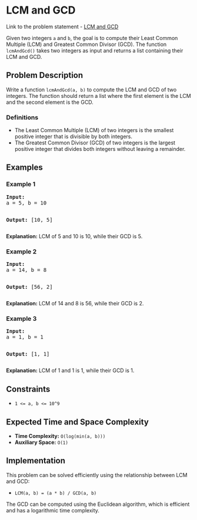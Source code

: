 <h1>LCM and GCD</h1>

<p> Link to the problem statement - <a href="https://www.geeksforgeeks.org/problems/lcm-and-gcd4516/1">LCM and GCD</a></p>

<p>Given two integers <code>a</code> and <code>b</code>, the goal is to compute their Least Common Multiple (LCM) and Greatest Common Divisor (GCD). The function <code>lcmAndGcd()</code> takes two integers as input and returns a list containing their LCM and GCD.</p>

<h2>Problem Description</h2>
<p>
    Write a function <code>lcmAndGcd(a, b)</code> to compute the LCM and GCD of two integers. The function should return a list where the first element is the LCM and the second element is the GCD.
</p>

<h3>Definitions</h3>
<ul>
    <li>The Least Common Multiple (LCM) of two integers is the smallest positive integer that is divisible by both integers.</li>
    <li>The Greatest Common Divisor (GCD) of two integers is the largest positive integer that divides both integers without leaving a remainder.</li>
</ul>

<h2>Examples</h2>

<h3>Example 1</h3>
<pre>
<strong>Input:</strong>
a = 5, b = 10

<strong>Output:</strong>
[10, 5]
</pre>
<p><strong>Explanation:</strong> LCM of 5 and 10 is 10, while their GCD is 5.</p>

<h3>Example 2</h3>
<pre>
<strong>Input:</strong>
a = 14, b = 8

<strong>Output:</strong>
[56, 2]
</pre>
<p><strong>Explanation:</strong> LCM of 14 and 8 is 56, while their GCD is 2.</p>

<h3>Example 3</h3>
<pre>
<strong>Input:</strong>
a = 1, b = 1

<strong>Output:</strong>
[1, 1]
</pre>
<p><strong>Explanation:</strong> LCM of 1 and 1 is 1, while their GCD is 1.</p>

<h2>Constraints</h2>
<ul>
    <li><code>1 <= a, b <= 10^9</code></li>
</ul>

<h2>Expected Time and Space Complexity</h2>
<ul>
    <li><strong>Time Complexity:</strong> <code>O(log(min(a, b)))</code></li>
    <li><strong>Auxiliary Space:</strong> <code>O(1)</code></li>
</ul>

<h2>Implementation</h2>
<p>
    This problem can be solved efficiently using the relationship between LCM and GCD:
</p>
<ul>
    <li><code>LCM(a, b) = (a * b) / GCD(a, b)</code></li>
</ul>
<p>
    The GCD can be computed using the Euclidean algorithm, which is efficient and has a logarithmic time complexity.
</p>
